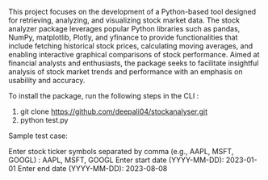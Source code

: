 This project focuses on the development of a Python-based tool designed for retrieving, analyzing, and visualizing stock market data. The stock analyzer package leverages popular Python libraries such as pandas, NumPy, matplotlib, Plotly, and yfinance to provide functionalities that include fetching historical stock prices, calculating moving averages, and enabling interactive graphical comparisons of stock performance. Aimed at financial analysts and enthusiasts, the package seeks to facilitate insightful analysis of stock market trends and performance with an emphasis on usability and accuracy.

To install the package, run the following steps in the CLI :

1. git clone https://github.com/deepali04/stockanalyser.git
2. python test.py

Sample test case:

   Enter stock ticker symbols separated by comma (e.g., AAPL, MSFT, GOOGL) : AAPL, MSFT, GOOGL
   Enter start date (YYYY-MM-DD): 2023-01-01
   Enter end date (YYYY-MM-DD): 2023-08-08
